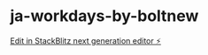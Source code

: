 # ja-workdays-by-boltnew

[Edit in StackBlitz next generation editor ⚡️](https://stackblitz.com/~/github.com/udagawa/ja-workdays-by-boltnew)